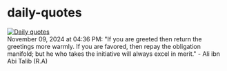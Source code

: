 # daily-quotes
[![Daily quotes](https://github.com/ceepu8/daily-quotes/actions/workflows/daily-quote.yml/badge.svg)](https://github.com/ceepu8/daily-quotes/actions/workflows/daily-quote.yml)<br/>
November 09, 2024 at 04:36 PM: "If you are greeted then return the greetings more warmly. If you are favored, then repay the obligation manifold; but he who takes the initiative will always excel in merit." - Ali ibn Abi Talib (R.A)
